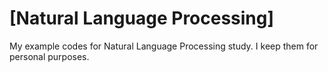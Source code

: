 # [Natural Language Processing]
My example codes for Natural Language Processing study. I keep them for personal purposes.
